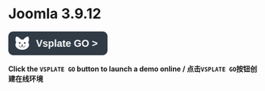 # Joomla 3.9.12

<a href="https://www.vsplate.com/?docker-compose=https://github.com/vsplate/dcenvs/joomla/3.9.12"><img alt="VSPLATE GO" src="https://raw.githubusercontent.com/vsplate/images/master/vsgo_btn.png" width="200px"></a>

**Click the `VSPLATE GO` button to launch a demo online / 点击`VSPLATE GO`按钮创建在线环境**